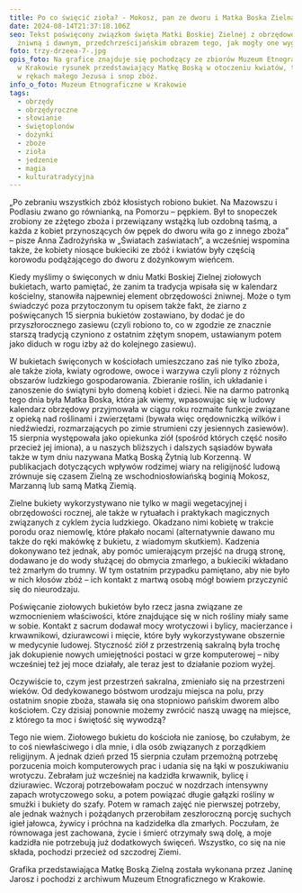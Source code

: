 ```yaml
---
title: Po co święcić zioła? - Mokosz, pan ze dworu i Matka Boska Zielna
date: 2024-08-14T21:37:18.106Z
seo: Tekst poświęcony związkom święta Matki Boskiej Zielnej z obrzędowością
  żniwną i dawnym, przedchrześcijańskim obrazem tego, jak mogły one wyglądać.
foto: trzy-drzeea-7-.jpg
opis_foto: Na grafice znajduje się pochodzący ze zbiorów Muzeum Etnograficznego
  w Krakowie rysunek przedstawiający Matkę Boską w otoczeniu kwiatów, trzymającą
  w rękach małego Jezusa i snop zbóż.
info_o_foto: Muzeum Etnograficzne w Krakowie
tags:
  - obrzędy
  - obrzędyroczne
  - słowianie
  - świętoplonów
  - dożynki
  - zboże
  - zioła
  - jedzenie
  - magia
  - kulturatradycyjna
---
```

„Po zebraniu wszystkich zbóż kłosistych robiono bukiet. Na Mazowszu i Podlasiu zwano go równianką, na Pomorzu – pępkiem. Był to snopeczek zrobiony ze zżętego zboża i przewiązany wstążką lub ozdobną taśmą, a każda z kobiet przynoszących ów pępek do dworu wiła go z innego zboża” – pisze Anna Zadrożyńska w „Światach zaświatach”, a wcześniej wspomina także, że kobiety  niosące bukieciki ze zbóż i kwiatów były częścią korowodu podążającego do dworu z dożynkowym wieńcem.


Kiedy myślimy o święconych w dniu Matki Boskiej Zielnej ziołowych bukietach, warto pamiętać, że zanim ta tradycja wpisała się w kalendarz kościelny, stanowiła najpewniej element obrzędowości żniwnej. Może o tym świadczyć poza przytoczonym tu opisem także fakt, że ziarno z poświęcanych 15 sierpnia bukietów zostawiano, by dodać je do przyszłorocznego zasiewu (czyli robiono to, co w zgodzie ze znacznie starszą tradycją czyniono z ostatnim zżętym snopem, ustawianym potem jako diduch w rogu izby aż do kolejnego zasiewu).


W bukietach święconych w kościołach umieszczano zaś nie tylko zboża, ale także zioła, kwiaty ogrodowe, owoce i warzywa czyli plony z różnych obszarów ludzkiego gospodarowania. Zbieranie roślin, ich układanie i zanoszenie do świątyni było domeną kobiet i dzieci. Nie na darmo patronką tego dnia była Matka Boska, która jak wiemy, wpasowując się w ludowy kalendarz obrzędowy przyjmowała w ciągu roku rozmaite funkcje związane z opieką nad roślinami i zwierzętami (bywała więc orędowniczką wilków i niedźwiedzi, rozmarzających po zimie strumieni czy jesiennych zasiewów). 15 sierpnia występowała jako opiekunka ziół (spośród których część nosiło przecież jej imiona), a u naszych bliższych i dalszych sąsiadów bywała także w tym dniu nazywana Matką Boską Żytnią lub Korzenną. W publikacjach dotyczących wpływów rodzimej wiary na religijność ludową zrównuje się czasem Zielną ze wschodniosłowiańską boginią Mokosz, Marzanną lub samą Matką Ziemią.


Zielne bukiety wykorzystywano nie tylko w magii wegetacyjnej i obrzędowości rocznej, ale także w rytuałach i praktykach magicznych związanych z cyklem życia ludzkiego. Okadzano nimi kobietę w trakcie porodu oraz niemowlę, które płakało nocami (alternatywnie dawano mu także do ręki makówkę z bukietu, z wiadomym skutkiem). Kadzenia dokonywano też jednak, aby pomóc umierającym przejść na drugą stronę, dodawano je do wody służącej do obmycia zmarłego, a bukieciki wkładano też zmarłym do trumny. W tym ostatnim przypadku pamiętano, aby nie było w nich kłosów zbóż – ich kontakt z martwą osobą mógł bowiem przyczynić się do nieurodzaju.


Poświęcanie ziołowych bukietów było rzecz jasna związane ze wzmocnieniem właściwości, które znajdujące się w nich rośliny miały same w sobie. Kontakt z sacrum dodawał mocy wrotyczowi i bylicy, macierzance i krwawnikowi, dziurawcowi i mięcie, które były wykorzystywane obszernie w medycynie ludowej. Styczność ziół z przestrzenią sakralną była trochę jak dokupienie nowych umiejętności postaci w grze komputerowej – niby wcześniej też jej moce działały, ale teraz jest to działanie poziom wyżej.


Oczywiście to, czym jest przestrzeń sakralna, zmieniało się na przestrzeni wieków. Od dedykowanego bóstwom urodzaju miejsca na polu, przy ostatnim snopie zboża, stawała się ona stopniowo pańskim dworem albo kościołem. Czy dzisiaj ponownie możemy zwrócić naszą uwagę na miejsce, z którego ta moc i świętość się wywodzą?


Tego nie wiem. Ziołowego bukietu do kościoła nie zaniosę, bo czułabym, że to coś niewłaściwego i dla mnie, i dla osób związanych z porządkiem religijnym. A jednak dzień przed 15 sierpnia czułam przemożną potrzebę porzucenia moich komputerowych prac i udania się na łąki w poszukiwaniu wrotyczu. Zebrałam już wcześniej na kadzidła krwawnik, bylicę i dziurawiec. Wczoraj potrzebowałam poczuć w nozdrzach intensywny zapach wrotyczowego soku, a potem powiązać długie gałązki rośliny w smużki i bukiety do szafy. Potem w ramach zajęć nie pierwszej potrzeby, ale jednak ważnych i pożądanych przerobiłam zeszłoroczną porcję suchych igieł jałowca, żywicy i próchna na kadzidełka dla zmarłych. Poczułam, że równowaga jest zachowana, życie i śmierć otrzymały swą dolę, a moje kadzidła nie potrzebują już dodatkowych święceń. Wszystko, co się na nie składa, pochodzi przecież od szczodrej Ziemi.



Grafika przedstawiająca Matkę Boską Zielną została wykonana przez Janinę Jarosz i pochodzi z  archiwum Muzeum Etnograficznego w Krakowie.